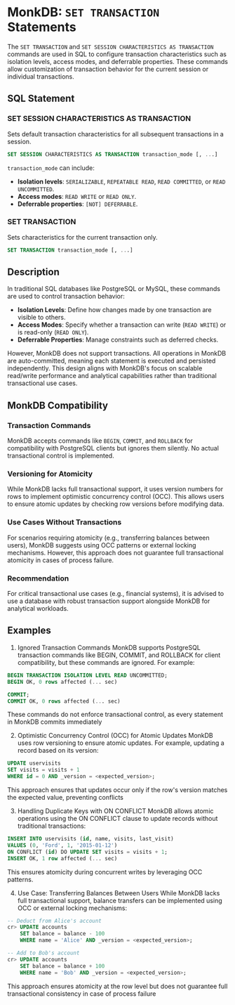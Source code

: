 # MonkDB: `SET TRANSACTION` Statements

The `SET TRANSACTION` and `SET SESSION CHARACTERISTICS AS TRANSACTION` commands are used in SQL to configure transaction characteristics such as isolation levels, access modes, and deferrable properties. These commands allow customization of transaction behavior for the current session or individual transactions.

## SQL Statement

### SET SESSION CHARACTERISTICS AS TRANSACTION

Sets default transaction characteristics for all subsequent transactions in a session.

```sql
SET SESSION CHARACTERISTICS AS TRANSACTION transaction_mode [, ...]
```
`transaction_mode` can include:

- **Isolation levels**: `SERIALIZABLE`, `REPEATABLE READ`, `READ COMMITTED`, or `READ UNCOMMITTED`.
- **Access modes**: `READ WRITE` or `READ ONLY`.
- **Deferrable properties**: `[NOT] DEFERRABLE`.

### SET TRANSACTION

Sets characteristics for the current transaction only.

```sql
SET TRANSACTION transaction_mode [, ...]
```

## Description

In traditional SQL databases like PostgreSQL or MySQL, these commands are used to control transaction behavior:

- **Isolation Levels**: Define how changes made by one transaction are visible to others.
- **Access Modes**: Specify whether a transaction can write (`READ WRITE`) or is read-only (`READ ONLY`).
- **Deferrable Properties**: Manage constraints such as deferred checks.

However, MonkDB does not support transactions. All operations in MonkDB are auto-committed, meaning each statement is executed and persisted independently. This design aligns with MonkDB's focus on scalable read/write performance and analytical capabilities rather than traditional transactional use cases.

## MonkDB Compatibility

### Transaction Commands

MonkDB accepts commands like `BEGIN`, `COMMIT`, and `ROLLBACK` for compatibility with PostgreSQL clients but ignores them silently. No actual transactional control is implemented.

### Versioning for Atomicity

While MonkDB lacks full transactional support, it uses version numbers for rows to implement optimistic concurrency control (OCC). This allows users to ensure atomic updates by checking row versions before modifying data.

### Use Cases Without Transactions

For scenarios requiring atomicity (e.g., transferring balances between users), MonkDB suggests using OCC patterns or external locking mechanisms. However, this approach does not guarantee full transactional atomicity in cases of process failure.

### Recommendation

For critical transactional use cases (e.g., financial systems), it is advised to use a database with robust transaction support alongside MonkDB for analytical workloads.

## Examples

1. Ignored Transaction Commands
MonkDB supports PostgreSQL transaction commands like BEGIN, COMMIT, and ROLLBACK for client compatibility, but these commands are ignored. For example:

```sql
BEGIN TRANSACTION ISOLATION LEVEL READ UNCOMMITTED;
BEGIN OK, 0 rows affected (... sec)
```

```sql
COMMIT;
COMMIT OK, 0 rows affected (... sec)
```

These commands do not enforce transactional control, as every statement in MonkDB commits immediately

2. Optimistic Concurrency Control (OCC) for Atomic Updates
MonkDB uses row versioning to ensure atomic updates. For example, updating a record based on its version:

```sql
UPDATE uservisits 
SET visits = visits + 1 
WHERE id = 0 AND _version = <expected_version>;
```

This approach ensures that updates occur only if the row's version matches the expected value, preventing conflicts

3. Handling Duplicate Keys with ON CONFLICT
MonkDB allows atomic operations using the ON CONFLICT clause to update records without traditional transactions:

```sql
INSERT INTO uservisits (id, name, visits, last_visit) 
VALUES (0, 'Ford', 1, '2015-01-12') 
ON CONFLICT (id) DO UPDATE SET visits = visits + 1;
INSERT OK, 1 row affected (... sec)
```

This ensures atomicity during concurrent writes by leveraging OCC patterns.

4. Use Case: Transferring Balances Between Users
While MonkDB lacks full transactional support, balance transfers can be implemented using OCC or external locking mechanisms:

```sql
-- Deduct from Alice's account
cr> UPDATE accounts 
    SET balance = balance - 100 
    WHERE name = 'Alice' AND _version = <expected_version>;
```
```sql
-- Add to Bob's account
cr> UPDATE accounts 
    SET balance = balance + 100 
    WHERE name = 'Bob' AND _version = <expected_version>;
```

This approach ensures atomicity at the row level but does not guarantee full transactional consistency in case of process failure